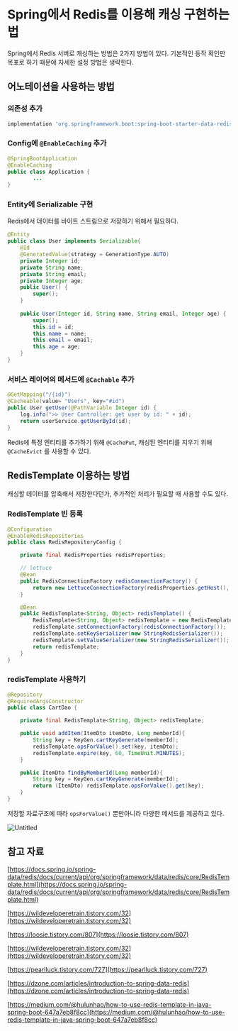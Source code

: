 # Spring에서 Redis를 이용해 캐싱 구현하는 법

Spring에서 Redis 서버로 캐싱하는 방법은 2가지 방법이 있다. 기본적인 동작 확인만 목표로 하기 때문에 자세한 설정 방법은 생략한다.

## 어노테이션을 사용하는 방법

### 의존성 추가

```bash
implementation 'org.springframework.boot:spring-boot-starter-data-redis'
```

### Config에 `@EnableCaching` 추가

```java
@SpringBootApplication
@EnableCaching
public class Application {
		...
}
```

### Entity에 Serializable 구현

Redis에서 데이터를 바이트 스트림으로 저장하기 위해서 필요하다.

```java
@Entity
public class User implements Serializable{
	@Id
	@GeneratedValue(strategy = GenerationType.AUTO)
	private Integer id;
	private String name;
	private String email;
	private Integer age;
	public User() {
		super();
	}
	
	public User(Integer id, String name, String email, Integer age) {
		super();
		this.id = id;
		this.name = name;
		this.email = email;
		this.age = age;
	}
}
```

### 서비스 레이어의 메서드에 `@Cachable` 추가

```java
@GetMapping("/{id}")
@Cacheable(value= "Users", key="#id")
public User getUser(@PathVariable Integer id) {
	log.info(">> User Controller: get user by id: " + id);
	return userService.getUserById(id);
}
```

Redis에 특정 엔티티를 추가하기 위해 `@CachePut`, 캐싱된 엔티티를 지우기 위해 `@CacheEvict` 를 사용할 수 있다. 

## RedisTemplate 이용하는 방법

캐싱할 데이터를 압축해서 저장한다던가, 추가적인 처리가 필요할 때 사용할 수도 있다.

### RedisTemplate 빈 등록

```java
@Configuration
@EnableRedisRepositories
public class RedisRepositoryConfig {

    private final RedisProperties redisProperties;

    // lettuce
    @Bean
    public RedisConnectionFactory redisConnectionFactory() {
        return new LettuceConnectionFactory(redisProperties.getHost(), redisProperties.getPort());
    }

    @Bean
    public RedisTemplate<String, Object> redisTemplate() {
        RedisTemplate<String, Object> redisTemplate = new RedisTemplate<>();
        redisTemplate.setConnectionFactory(redisConnectionFactory());
        redisTemplate.setKeySerializer(new StringRedisSerializer());
        redisTemplate.setValueSerializer(new StringRedisSerializer());
        return redisTemplate;
    }
}
```

### redisTemplate 사용하기

```java
@Repository
@RequiredArgsConstructor
public class CartDao {

	private final RedisTemplate<String, Object> redisTemplate;

	public void addItem(ItemDto itemDto, Long memberId){
		String key = KeyGen.cartKeyGenerate(memberId);
		redisTemplate.opsForValue().set(key, itemDto);
		redisTemplate.expire(key, 60, TimeUnit.MINUTES);
	}

	public ItemDto findByMemberId(Long memberId){
		String key = KeyGen.cartKeyGenerate(memberId);
		return (ItemDto) redisTemplate.opsForValue().get(key);
	}
}
```

저장할 자료구조에 따라 `opsForValue()` 뿐만아니라 다양한 메서드를 제공하고 있다.

![Untitled](Spring%E1%84%8B%E1%85%A6%E1%84%89%E1%85%A5%20Redis%E1%84%85%E1%85%B3%E1%86%AF%20%E1%84%8B%E1%85%B5%E1%84%8B%E1%85%AD%E1%86%BC%E1%84%92%E1%85%A2%20%E1%84%8F%E1%85%A2%E1%84%89%E1%85%B5%E1%86%BC%20%E1%84%80%E1%85%AE%E1%84%92%E1%85%A7%E1%86%AB%E1%84%92%E1%85%A1%E1%84%82%E1%85%B3%E1%86%AB%20%E1%84%87%E1%85%A5%E1%86%B8%20eeca9439f0f9462b924cb32dd1dabd4f/Untitled.png)

## 참고 자료

[https://docs.spring.io/spring-data/redis/docs/current/api/org/springframework/data/redis/core/RedisTemplate.html](https://docs.spring.io/spring-data/redis/docs/current/api/org/springframework/data/redis/core/RedisTemplate.html)

[https://wildeveloperetrain.tistory.com/32](https://wildeveloperetrain.tistory.com/32)

[https://loosie.tistory.com/807](https://loosie.tistory.com/807)

[https://wildeveloperetrain.tistory.com/32](https://wildeveloperetrain.tistory.com/32)

[https://pearlluck.tistory.com/727](https://pearlluck.tistory.com/727)

[https://dzone.com/articles/introduction-to-spring-data-redis](https://dzone.com/articles/introduction-to-spring-data-redis)

[https://medium.com/@hulunhao/how-to-use-redis-template-in-java-spring-boot-647a7eb8f8cc](https://medium.com/@hulunhao/how-to-use-redis-template-in-java-spring-boot-647a7eb8f8cc)